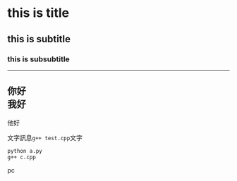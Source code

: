 # this is title
## this is subtitle
### this is subsubtitle
---
你好<br>
我好
---
他好

文字訊息```g++ test.cpp```文字
```
python a.py
g++ c.cpp
```
pc